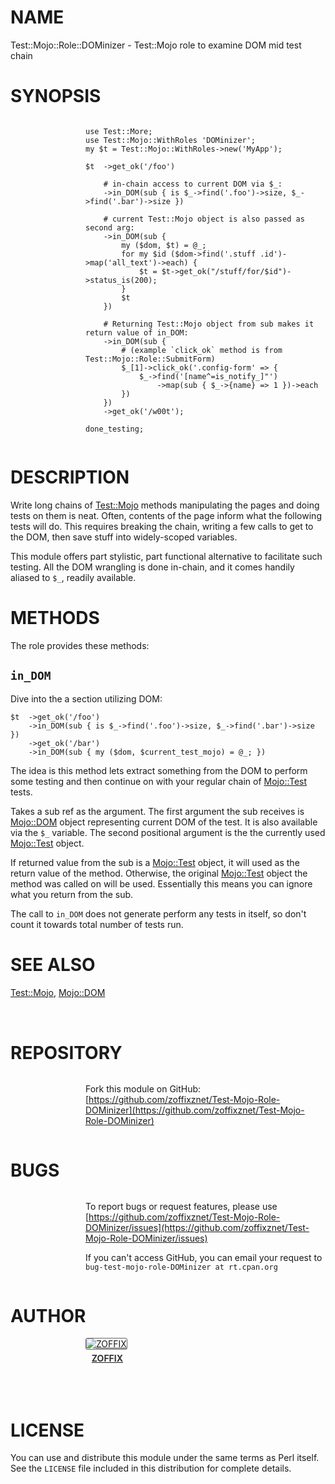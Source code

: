 # NAME

Test::Mojo::Role::DOMinizer - Test::Mojo role to examine DOM mid test chain

# SYNOPSIS

<div>
    <div style="display: table; height: 91px; background: url(http://zoffix.com/CPAN/Dist-Zilla-Plugin-Pod-Spiffy/icons/section-code.png) no-repeat left; padding-left: 120px;" ><div style="display: table-cell; vertical-align: middle;">
</div>

    use Test::More;
    use Test::Mojo::WithRoles 'DOMinizer';
    my $t = Test::Mojo::WithRoles->new('MyApp');

    $t  ->get_ok('/foo')

        # in-chain access to current DOM via $_:
        ->in_DOM(sub { is $_->find('.foo')->size, $_->find('.bar')->size })

        # current Test::Mojo object is also passed as second arg:
        ->in_DOM(sub {
            my ($dom, $t) = @_;
            for my $id ($dom->find('.stuff .id')->map('all_text')->each) {
                $t = $t->get_ok("/stuff/for/$id")->status_is(200);
            }
            $t
        })

        # Returning Test::Mojo object from sub makes it return value of in_DOM:
        ->in_DOM(sub {
            # (example `click_ok` method is from Test::Mojo::Role::SubmitForm)
            $_[1]->click_ok('.config-form' => {
                $_->find('[name^=is_notify_]"')
                    ->map(sub { $_->{name} => 1 })->each
            })
        })
        ->get_ok('/w00t');

    done_testing;

<div>
    </div></div>
</div>

# DESCRIPTION

Write long chains of [Test::Mojo](https://metacpan.org/pod/Test%3A%3AMojo) methods manipulating the
pages and doing tests on them is neat. Often, contents of the page
inform what the following tests will do. This requires breaking the chain,
writing a few calls to get to the DOM, then save stuff into widely-scoped
variables.

This module offers part stylistic, part functional alternative to facilitate
such testing. All the DOM wrangling is done in-chain, and it comes handily
aliased to `$_`, readily available.

# METHODS

The role provides these methods:

## `in_DOM`

Dive into the a section utilizing DOM:

    $t  ->get_ok('/foo')
        ->in_DOM(sub { is $_->find('.foo')->size, $_->find('.bar')->size })
        ->get_ok('/bar')
        ->in_DOM(sub { my ($dom, $current_test_mojo) = @_; })

The idea is this method lets extract something from the DOM to perform
some testing and then continue on with your regular chain of
[Mojo::Test](https://metacpan.org/pod/Mojo%3A%3ATest) tests.

Takes a sub ref as the argument. The first argument the sub
receives is [Mojo::DOM](https://metacpan.org/pod/Mojo%3A%3ADOM) object representing current DOM of the test. It is
also available via the `$_` variable. The second positional argument
is the the currently used [Mojo::Test](https://metacpan.org/pod/Mojo%3A%3ATest) object.

If returned value from the sub is a [Mojo::Test](https://metacpan.org/pod/Mojo%3A%3ATest) object, it will used as the
return value of the method. Otherwise, the original [Mojo::Test](https://metacpan.org/pod/Mojo%3A%3ATest) object
the method was called on will be used. Essentially this means you can ignore
what you return from the sub.

The call to `in_DOM` does not generate perform any tests in itself, so
don't count it towards total number of tests run.

# SEE ALSO

[Test::Mojo](https://metacpan.org/pod/Test%3A%3AMojo), [Mojo::DOM](https://metacpan.org/pod/Mojo%3A%3ADOM)

<div>
    <div style="background: url(http://zoffix.com/CPAN/Dist-Zilla-Plugin-Pod-Spiffy/icons/hr.png);height: 18px;"></div>
</div>

# REPOSITORY

<div>
    <div style="display: table; height: 91px; background: url(http://zoffix.com/CPAN/Dist-Zilla-Plugin-Pod-Spiffy/icons/section-github.png) no-repeat left; padding-left: 120px;" ><div style="display: table-cell; vertical-align: middle;">
</div>

Fork this module on GitHub:
[https://github.com/zoffixznet/Test-Mojo-Role-DOMinizer](https://github.com/zoffixznet/Test-Mojo-Role-DOMinizer)

<div>
    </div></div>
</div>

# BUGS

<div>
    <div style="display: table; height: 91px; background: url(http://zoffix.com/CPAN/Dist-Zilla-Plugin-Pod-Spiffy/icons/section-bugs.png) no-repeat left; padding-left: 120px;" ><div style="display: table-cell; vertical-align: middle;">
</div>

To report bugs or request features, please use
[https://github.com/zoffixznet/Test-Mojo-Role-DOMinizer/issues](https://github.com/zoffixznet/Test-Mojo-Role-DOMinizer/issues)

If you can't access GitHub, you can email your request
to `bug-test-mojo-role-DOMinizer at rt.cpan.org`

<div>
    </div></div>
</div>

# AUTHOR

<div>
    <div style="display: table; height: 91px; background: url(http://zoffix.com/CPAN/Dist-Zilla-Plugin-Pod-Spiffy/icons/section-author.png) no-repeat left; padding-left: 120px;" ><div style="display: table-cell; vertical-align: middle;">
</div>

<div>
    <span style="display: inline-block; text-align: center;"> <a href="http://metacpan.org/author/ZOFFIX"> <img src="http://www.gravatar.com/avatar/328e658ab6b08dfb5c106266a4a5d065?d=http%3A%2F%2Fwww.gravatar.com%2Favatar%2F627d83ef9879f31bdabf448e666a32d5" alt="ZOFFIX" style="display: block; margin: 0 3px 5px 0!important; border: 1px solid #666; border-radius: 3px; "> <span style="color: #333; font-weight: bold;">ZOFFIX</span> </a> </span>
</div>

<div>
    </div></div>
</div>

# LICENSE

You can use and distribute this module under the same terms as Perl itself.
See the `LICENSE` file included in this distribution for complete
details.
